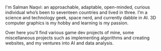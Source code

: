 I'm Salman Naqvi: an approachable, adaptable, open-minded, curious individual who’s been to seventeen countries and lived in three. I’m a science and technology geek, space nerd, and currently dabble in AI. 3D computer graphics is my hobby and learning is my passion.

Over here you'll find various game dev projects of mine, some miscellaneous projects such as implementing algorithms and creating websites, and my ventures into AI and data analysis.

<!---
ForBo7/ForBo7 is a ✨ special ✨ repository because its `README.md` (this file) appears on your GitHub profile.
You can click the Preview link to take a look at your changes.
--->
